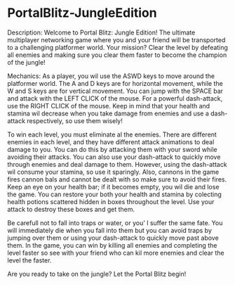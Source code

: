 # PortalBlitz-JungleEdition

Description:
 Welcome to Portal Blitz: Jungle Edition! The
 ultimate multiplayer networking game where
 you and your friend will be transported to a
 challenging platformer world. Your mission?
 Clear the level by defeating all enemies and
 making sure you clear them faster to become
 the champion of the jungle!

Mechanics: 
 As a player, you wil use the ASWD keys to
 move around the platformer world. The A and
 D keys are for horizontal movement, while the
 W and S keys are for vertical movement. You
 can jump with the SPACE bar and attack with
 the LEFT CLICK of the mouse. For a powerful
 dash-attack, use the RIGHT CLICK of the
 mouse. Keep in mind that your health and
 stamina wil decrease when you take damage
 from enemies and use a dash-attack
 respectively, so use them wisely!

 To win each level, you must eliminate al the
 enemies. There are different enemies in each
 level, and they have different attack
 animations to deal damage to you. You can
 do this by attacking them with your sword
 while avoiding their attacks. You can also use
 your dash-attack to quickly move through
 enemies and deal damage to them. However,
 using the dash-attack wil consume your
 stamina, so use it sparingly. Also, cannons in
 the game fires cannon bals and cannot be
 dealt with so make sure to avoid their fires.
 Keep an eye on your health bar; if it becomes
 empty, you wil die and lose the game. You can
 restore your both your health and stamina by
 colecting health potions scattered hidden in
 boxes throughout the level. Use your attack
 to destroy these boxes and get them.

 Be carefull not to fall into traps or water, or
 you' l suffer the same fate. You will
 immediately die when you fall into them but
 you can avoid traps by jumping over them or
 using your dash-attack to quickly move past
 above them. In the game, you can win by killing
 all enemies and completing the level faster so
 see with your friend who can kil more
 enemies and clear the level the faster. 
 
 Are you ready to take on the jungle? Let the
 Portal Blitz begin!
